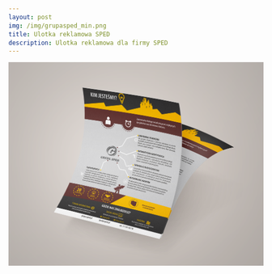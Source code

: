 ```yaml
---
layout: post
img: /img/grupasped_min.png
title: Ulotka reklamowa SPED
description: Ulotka reklamowa dla firmy SPED
---
```


<img src="/img/grupasped.png" alt="">
